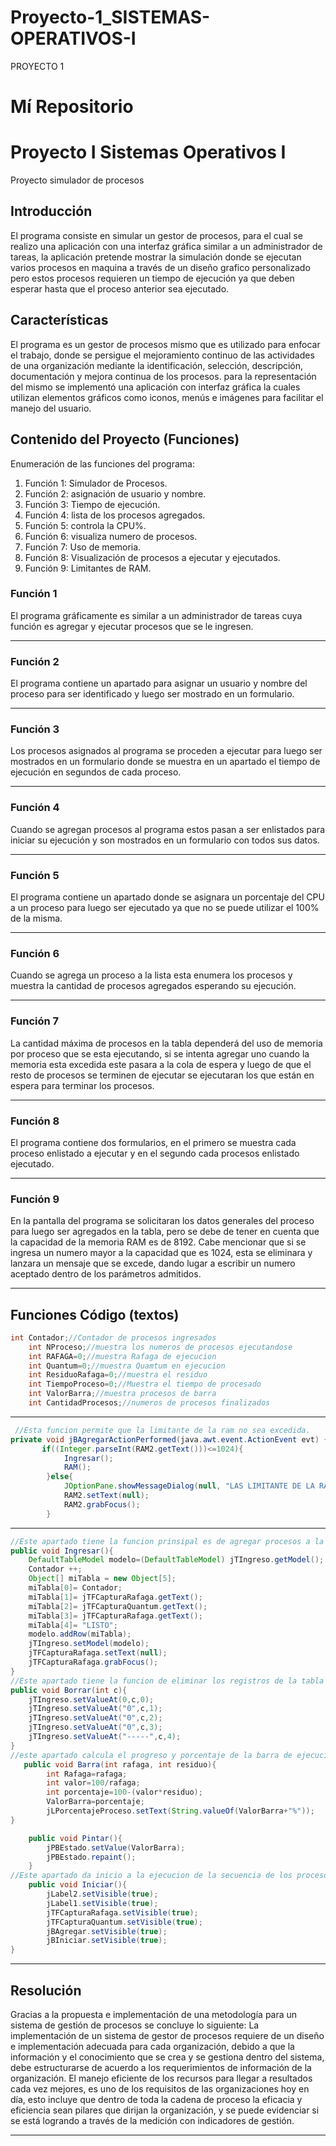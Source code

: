 # Proyecto-1_SISTEMAS-OPERATIVOS-I
PROYECTO 1
# Mí Repositorio 
#  Proyecto I Sistemas Operativos I

Proyecto simulador de procesos

## Introducción

El programa consiste en simular un gestor de procesos, para el cual se realizo  una aplicación con una interfaz gráfica similar a un administrador de tareas, la aplicación pretende mostrar la simulación donde se ejecutan varios procesos en maquina a través de un diseño grafico personalizado pero estos procesos requieren un tiempo de ejecución ya que deben esperar hasta que el proceso anterior sea ejecutado.

## Características
El programa es un gestor de procesos mismo que es utilizado para enfocar el trabajo, donde se persigue el mejoramiento continuo de las actividades de una organización mediante la identificación, selección, descripción, documentación y mejora continua de los procesos. para la representación del mismo se implementó una aplicación con interfaz gráfica la cuales utilizan elementos gráficos como iconos, menús e imágenes para facilitar el manejo del usuario.

## Contenido del Proyecto (Funciones)

Enumeración de las funciones del programa:

1. Función 1: Simulador de Procesos.
2. Función 2: asignación de usuario y nombre.
3. Función 3: Tiempo de ejecución. 
4. Función 4: lista de los procesos agregados.
5. Función 5: controla la CPU%.
6. Función 6: visualiza numero de procesos. 
7. Función 7: Uso de memoria.
8. Función 8: Visualización de procesos a ejecutar y ejecutados.
9. Función 9: Limitantes de RAM.   

### Función 1
El programa gráficamente es similar a un administrador de tareas cuya función es agregar y ejecutar procesos que se le ingresen.

---
### Función 2
El programa contiene un apartado para asignar un usuario y nombre del proceso para ser identificado y luego ser mostrado en un formulario.

---
### Función 3
Los procesos asignados al programa se proceden a ejecutar para luego ser mostrados en un formulario donde se muestra en un apartado el tiempo de ejecución en segundos de cada proceso.

---
### Función 4
Cuando se agregan procesos al programa estos pasan a ser enlistados para iniciar su ejecución y son mostrados en  un formulario con todos sus datos.

---
### Función 5 
El programa contiene un apartado donde se asignara un porcentaje del CPU  a un proceso para luego ser ejecutado ya que no se puede utilizar el 100% de la misma.

---
### Función 6 
Cuando se agrega un proceso a la lista esta enumera los procesos y muestra la cantidad de procesos agregados esperando su ejecución. 

---
### Función 7
La cantidad máxima de procesos en la tabla dependerá del uso de memoria por proceso que se esta ejecutando, si se intenta agregar uno cuando la memoria esta excedida este pasara a la cola de espera y luego de que el resto de procesos se terminen de ejecutar se ejecutaran los que están en espera para terminar los procesos. 

---
### Función 8
El programa contiene dos formularios,  en el primero se muestra cada proceso enlistado a ejecutar y en el segundo cada procesos enlistado ejecutado. 

---
### Función 9
En la pantalla del programa se solicitaran los datos generales del proceso para luego ser agregados en la tabla, pero se debe de tener en cuenta que la capacidad de la memoria RAM es de 8192. Cabe mencionar que si se ingresa un numero mayor a la capacidad que es 1024, esta se eliminara y lanzara un mensaje que se excede, dando lugar a escribir un numero aceptado dentro de los parámetros admitidos. 

---
## Funciones Código (textos)
```java 
int Contador;//Contador de procesos ingresados
    int NProceso;//muestra los numeros de procesos ejecutandose 
    int RAFAGA=0;//muestra Rafaga de ejecucion
    int Quantum=0;//muestra Quamtum en ejecucion
    int ResiduoRafaga=0;//muestra el residuo 
    int TiempoProceso=0;//Muestra el tiempo de procesado 
    int ValorBarra;//muestra procesos de barra
    int CantidadProcesos;//numeros de procesos finalizados
``` 
---
```java 
 //Esta funcion permite que la limitante de la ram no sea excedida.
private void jBAgregarActionPerformed(java.awt.event.ActionEvent evt) {                                          
       if((Integer.parseInt(RAM2.getText()))<=1024){
            Ingresar();
            RAM();
        }else{
            JOptionPane.showMessageDialog(null, "LAS LIMITANTE DE LA RAM ES EXCEDIDA TIENE QUE SER MENOR DE 1024");
            RAM2.setText(null);
            RAM2.grabFocus();
        }
```
---
```java 
//Este apartado tiene la funcion prinsipal es de agregar procesos a la tabla para luego proceder a ser ejecutados.
public void Ingresar(){ 
    DefaultTableModel modelo=(DefaultTableModel) jTIngreso.getModel();
    Contador ++;
    Object[] miTabla = new Object[5];
    miTabla[0]= Contador;
    miTabla[1]= jTFCapturaRafaga.getText();
    miTabla[2]= jTFCapturaQuantum.getText();
    miTabla[3]= jTFCapturaRafaga.getText();
    miTabla[4]= "LISTO";
    modelo.addRow(miTabla);
    jTIngreso.setModel(modelo);
    jTFCapturaRafaga.setText(null);
    jTFCapturaRafaga.grabFocus();
}
//Este apartado tiene la funcion de eliminar los registros de la tabla procesos. 
public void Borrar(int c){ 
    jTIngreso.setValueAt(0,c,0);
    jTIngreso.setValueAt("0",c,1);
    jTIngreso.setValueAt("0",c,2);
    jTIngreso.setValueAt("0",c,3);
    jTIngreso.setValueAt("-----",c,4);
}
//este apartado calcula el progreso y porcentaje de la barra de ejecucion de los procesos.
   public void Barra(int rafaga, int residuo){ 
        int Rafaga=rafaga;
        int valor=100/rafaga;
        int porcentaje=100-(valor*residuo);
        ValorBarra=porcentaje;
        jLPorcentajeProceso.setText(String.valueOf(ValorBarra+"%"));
}

    public void Pintar(){
        jPBEstado.setValue(ValorBarra);
        jPBEstado.repaint();
    }
//Este apartado da inicio a la ejecucion de la secuencia de los procesos.
    public void Iniciar(){ 
        jLabel2.setVisible(true);
        jLabel1.setVisible(true);
        jTFCapturaRafaga.setVisible(true);
        jTFCapturaQuantum.setVisible(true);
        jBAgregar.setVisible(true);
        jBIniciar.setVisible(true);
} 
```
---
## Resolución

Gracias a la propuesta e implementación de una metodología para un sistema de gestión de procesos se concluye lo siguiente:
La implementación de un sistema de gestor de procesos requiere de un diseño e implementación adecuada para cada organización, debido a que la información y el conocimiento que se crea y se gestiona dentro del sistema, debe estructurarse de acuerdo a los requerimientos de información de la organización.
El manejo eficiente de los recursos para llegar a resultados cada vez mejores, es uno de los requisitos de las organizaciones hoy en día, esto incluye que dentro de toda la cadena de proceso la eficacia y eficiencia sean pilares que dirijan la organización, y se puede evidenciar si se está logrando a través de la medición con indicadores de gestión.

--- 
